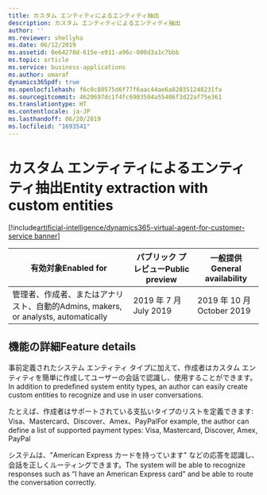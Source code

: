 ```yaml
---
title: カスタム エンティティによるエンティティ抽出
description: カスタム エンティティによるエンティティ抽出
author: ''
ms.reviewer: shellyha
ms.date: 06/12/2019
ms.assetid: 0e64278d-615e-e911-a96c-000d3a1c7bbb
ms.topic: article
ms.service: business-applications
ms.author: omaraf
dynamics365pdf: true
ms.openlocfilehash: f6c0c80575d6f77f6aac44ae6a820351248231fa
ms.sourcegitcommit: 4620697dc1f4fc6903504a55406f3d22af75e361
ms.translationtype: HT
ms.contentlocale: ja-JP
ms.lasthandoff: 06/20/2019
ms.locfileid: "1693541"
---
```

# <a name="entity-extraction-with-custom-entities"></a><span data-ttu-id="c750d-103">カスタム エンティティによるエンティティ抽出</span><span class="sxs-lookup"><span data-stu-id="c750d-103">Entity extraction with custom entities</span></span>
[!include[artificial-intelligence/dynamics365-virtual-agent-for-customer-service banner](../includes/artificial-intelligence/dynamics365-virtual-agent-for-customer-service.md)]

| <span data-ttu-id="c750d-104">有効対象</span><span class="sxs-lookup"><span data-stu-id="c750d-104">Enabled for</span></span>    |  <span data-ttu-id="c750d-105">パブリック プレビュー</span><span class="sxs-lookup"><span data-stu-id="c750d-105">Public preview</span></span> | <span data-ttu-id="c750d-106">一般提供</span><span class="sxs-lookup"><span data-stu-id="c750d-106">General availability</span></span> | 
| ---------- | ---------- |---------- |
|<span data-ttu-id="c750d-107">管理者、作成者、またはアナリスト、自動的</span><span class="sxs-lookup"><span data-stu-id="c750d-107">Admins, makers, or analysts, automatically</span></span>|<span data-ttu-id="c750d-108">2019 年 7 月</span><span class="sxs-lookup"><span data-stu-id="c750d-108">July 2019</span></span>| <span data-ttu-id="c750d-109">2019 年 10 月</span><span class="sxs-lookup"><span data-stu-id="c750d-109">October 2019</span></span>|






## <a name="feature-details"></a><span data-ttu-id="c750d-110">機能の詳細</span><span class="sxs-lookup"><span data-stu-id="c750d-110">Feature details</span></span>
<!--feature detail start -->
<span data-ttu-id="c750d-111">事前定義されたシステム エンティティ タイプに加えて、作成者はカスタム エンティティを簡単に作成してユーザーの会話で認識し、使用することができます。</span><span class="sxs-lookup"><span data-stu-id="c750d-111">In addition to predefined system entity types, an author can easily create custom entities to recognize and use in user conversations.</span></span> 
 
<span data-ttu-id="c750d-112">たとえば、作成者はサポートされている支払いタイプのリストを定義できます: Visa、Mastercard、Discover、Amex、PayPal</span><span class="sxs-lookup"><span data-stu-id="c750d-112">For example, the author can define a list of supported payment types: Visa, Mastercard, Discover, Amex, PayPal</span></span> 

<span data-ttu-id="c750d-113">システムは、"American Express カードを持っています" などの応答を認識し、会話を正しくルーティングできます。</span><span class="sxs-lookup"><span data-stu-id="c750d-113">The system will be able to recognize responses such as “I have an American Express card” and be able to route the conversation correctly.</span></span>
<!--feature detail end -->










